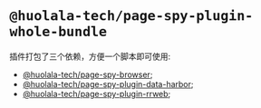 # `@huolala-tech/page-spy-plugin-whole-bundle`

插件打包了三个依赖，方便一个脚本即可使用:

- [@huolala-tech/page-spy-browser](../page-spy-browser/);
- [@huolala-tech/page-spy-plugin-data-harbor](../page-spy-plugin-data-harbor/);
- [@huolala-tech/page-spy-plugin-rrweb](../page-spy-plugin-rrweb/);
